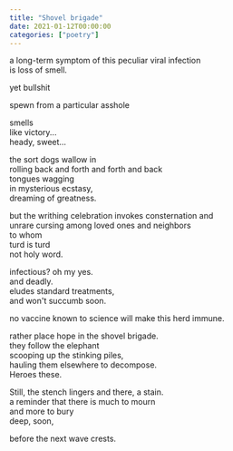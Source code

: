 ```yaml
---
title: "Shovel brigade"
date: 2021-01-12T00:00:00
categories: ["poetry"]
---
```


a long-term symptom of this peculiar viral infection</br>
is loss of smell.</br>

yet bullshit</br>

spewn from a particular asshole</br>

smells</br>
like victory...</br>
heady, sweet...</br>

the sort dogs wallow in</br>
rolling back and forth and forth and back</br>
tongues wagging</br>
in mysterious ecstasy,</br>
dreaming of greatness.</br>

but the writhing celebration invokes consternation and</br> 
unrare cursing among loved ones and neighbors</br>
to whom</br>
turd is turd</br>
not holy word.</br>

infectious? oh my yes.</br>
and deadly.</br>
eludes standard treatments,</br>
and won't succumb soon.</br>

no vaccine known to science will make this herd immune.</br>

rather place hope in the shovel brigade.</br>
they follow the elephant</br>
scooping up the stinking piles,</br>
hauling them elsewhere to decompose.</br>
Heroes these.</br>

Still, the stench lingers and there, a stain.</br>
a reminder that there is much to mourn</br>
and more to bury</br>
deep, soon,</br>

before the next wave crests.